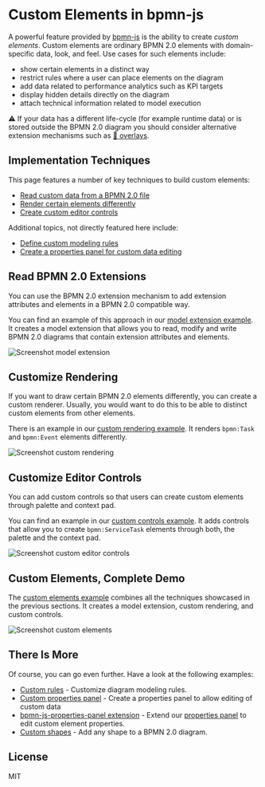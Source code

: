 # Custom Elements in bpmn-js

A powerful feature provided by [bpmn-js](https://github.com/bpmn-io/bpmn-js) is the ability to create _custom elements_. Custom elements are ordinary BPMN 2.0 elements with domain-specific data, look, and feel. Use cases for such elements include:

* show certain elements in a distinct way
* restrict rules where a user can place elements on the diagram
* add data related to performance analytics such as KPI targets
* display hidden details directly on the diagram
* attach technical information related to model execution

:warning: If your data has a different life-cycle (for example runtime data) or is stored outside the BPMN 2.0 diagram you should consider alternative extension mechanisms such as [:notebook: overlays](https://github.com/bpmn-io/bpmn-js-examples/tree/main/overlays).


## Implementation Techniques

This page features a number of key techniques to build custom elements:

* [Read custom data from a BPMN 2.0 file](#read-bpmn-20-extensions)
* [Render certain elements differently](#customize-rendering)
* [Create custom editor controls](#customize-editor-controls)

Additional topics, not directly featured here include:

* [Define custom modeling rules](../custom-modeling-rules)
* [Create a properties panel for custom data editing](https://github.com/bpmn-io/bpmn-js-example-react-properties-panel)


## Read BPMN 2.0 Extensions

You can use the BPMN 2.0 extension mechanism to add extension attributes and elements in a BPMN 2.0 compatible way.

You can find an example of this approach in our [model extension example](https://github.com/bpmn-io/bpmn-js-example-model-extension). It creates a model extension that allows you to read, modify and write BPMN 2.0 diagrams that contain extension attributes and elements.

![Screenshot model extension](docs/screenshot-model-extension.png)


## Customize Rendering

If you want to draw certain BPMN 2.0 elements differently, you can create a custom renderer. Usually, you would want to do this to be able to distinct custom elements from other elements.

There is an example in our [custom rendering example](https://github.com/bpmn-io/bpmn-js-example-custom-rendering). It renders `bpmn:Task` and `bpmn:Event` elements differently.

![Screenshot custom rendering](docs/screenshot-custom-rendering.png)


## Customize Editor Controls

You can add custom controls so that users can create custom elements through palette and context pad.

You can find an example in our [custom controls example](https://github.com/bpmn-io/bpmn-js-example-custom-controls). It adds controls that allow you to create `bpmn:ServiceTask` elements through both, the palette and the context pad.

![Screenshot custom editor controls](docs/screenshot-custom-editor-controls.png)


## Custom Elements, Complete Demo

The [custom elements example](https://github.com/bpmn-io/bpmn-js-example-custom-elements) combines all the techniques showcased in the previous sections. It creates a model extension, custom rendering, and custom controls.

![Screenshot custom elements](docs/screenshot-custom-elements.png)


## There Is More

Of course, you can go even further. Have a look at the following examples:

* [Custom rules](https://github.com/bpmn-io/bpmn-js-examples/tree/main/custom-modeling-rules) - Customize diagram modeling rules.
* [Custom properties panel](https://github.com/bpmn-io/bpmn-js-example-react-properties-panel) - Create a properties panel to allow editing of custom data
* [bpmn-js-properties-panel extension](https://github.com/bpmn-io/bpmn-js-examples/tree/main/properties-panel-extension) - Extend our [properties panel](https://github.com/bpmn-io/bpmn-js-properties-panel) to edit custom element properties.
* [Custom shapes](https://github.com/bpmn-io/bpmn-js-example-custom-shapes) - Add any shape to a BPMN 2.0 diagram.


## License

MIT
